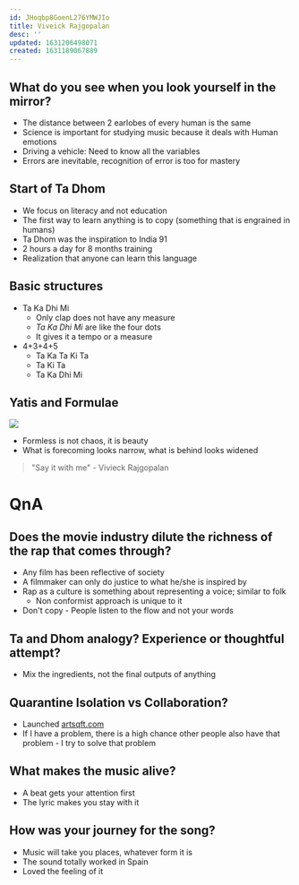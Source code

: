 ```yaml
---
id: JHoqbp8GoenL276YMWJIo
title: Viveick Rajgopalan
desc: ''
updated: 1631206498071
created: 1631189067889
---
```


## What do you see when you look yourself in the mirror? 

* The distance between 2 earlobes of every human is the same 
* Science is important for studying music because it deals with Human emotions 
* Driving a vehicle: Need to know all the variables  
* Errors are inevitable, recognition of error is too for mastery 

## Start of Ta Dhom
* We focus on literacy and not education 
* The first way to learn anything is to copy (something that is engrained in humans) 
* Ta Dhom was the inspiration to India 91 
* 2 hours a day for 8 months training 
* Realization that anyone can learn this language 

## Basic structures
* Ta Ka Dhi Mi 
   * Only clap does not have any measure
   * _Ta Ka Dhi Mi_ are like the four dots 
   * It gives it a tempo or a measure
* 4+3+4+5
  * Ta Ka Ta Ki Ta
  * Ta Ki Ta 
  * Ta Ka Dhi Mi 

## Yatis and Formulae

![](/assets/images/2021-09-09-17-59-25.png)
* Formless is not chaos, it is beauty 
* What is forecoming looks narrow, what is behind looks widened 

> "Say it with me" - Vivieck Rajgopalan  

# QnA 
## Does the movie industry dilute the richness of the rap that comes through? 
* Any film has been reflective of society 
* A filmmaker can only do justice to what he/she is inspired by 
* Rap as a culture is something about representing a voice; similar to folk 
  * Non conformist approach is unique to it 
* Don't copy - People listen to the flow and not your words 

## Ta and Dhom analogy? Experience or thoughtful attempt?
* Mix the ingredients, not the final outputs of anything 

## Quarantine Isolation vs Collaboration? 
* Launched [artsqft.com](https://artsqft.com)
* If I have a problem, there is a high chance other people also have that problem - I try to solve that problem 

## What makes the music alive?  
* A beat gets your attention first 
* The lyric makes you stay with it

## How was your journey for the song? 
* Music will take you places, whatever form it is 
* The sound totally worked in Spain 
* Loved the feeling of it 

